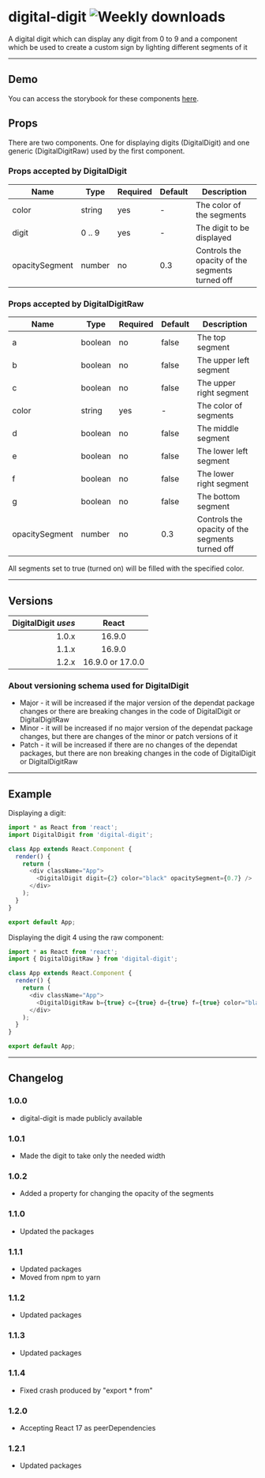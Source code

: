 # digital-digit ![Weekly downloads](https://img.shields.io/npm/dw/digital-digit 'Weekly downloads')

A digital digit which can display any digit from 0 to 9 and a component which be used to create a custom sign by lighting different segments of it

---

## Demo

You can access the storybook for these components [here](https://iulian-radu-at.github.io/digital-digit/).

## Props

There are two components. One for displaying digits (DigitalDigit) and one generic (DigitalDigitRaw) used by the first component.

### Props accepted by DigitalDigit

| Name           | Type   | Required | Default | Description                                     |
| -------------- | ------ | -------- | ------- | ----------------------------------------------- |
| color          | string | yes      | -       | The color of the segments                       |
| digit          | 0 .. 9 | yes      | -       | The digit to be displayed                       |
| opacitySegment | number | no       | 0.3     | Controls the opacity of the segments turned off |

### Props accepted by DigitalDigitRaw

| Name           | Type    | Required | Default | Description                                     |
| -------------- | ------- | -------- | ------- | ----------------------------------------------- |
| a              | boolean | no       | false   | The top segment                                 |
| b              | boolean | no       | false   | The upper left segment                          |
| c              | boolean | no       | false   | The upper right segment                         |
| color          | string  | yes      | -       | The color of segments                           |
| d              | boolean | no       | false   | The middle segment                              |
| e              | boolean | no       | false   | The lower left segment                          |
| f              | boolean | no       | false   | The lower right segment                         |
| g              | boolean | no       | false   | The bottom segment                              |
| opacitySegment | number  | no       | 0.3     | Controls the opacity of the segments turned off |

All segments set to true (turned on) will be filled with the specified color.

---

## Versions

| DigitalDigit _uses_ |      React       |
| ------------------: | :--------------: |
|               1.0.x |      16.9.0      |
|               1.1.x |      16.9.0      |
|               1.2.x | 16.9.0 or 17.0.0 |

### About versioning schema used for DigitalDigit

- Major - it will be increased if the major version of the dependat package changes or there are breaking changes in the code of DigitalDigit or DigitalDigitRaw
- Minor - it will be increased if no major version of the dependat package changes, but there are changes of the minor or patch versions of it
- Patch - it will be increased if there are no changes of the dependat packages, but there are non breaking changes in the code of DigitalDigit or DigitalDigitRaw

---

## Example

Displaying a digit:

```js
import * as React from 'react';
import DigitalDigit from 'digital-digit';

class App extends React.Component {
  render() {
    return (
      <div className="App">
        <DigitalDigit digit={2} color="black" opacitySegment={0.7} />
      </div>
    );
  }
}

export default App;
```

Displaying the digit 4 using the raw component:

```js
import * as React from 'react';
import { DigitalDigitRaw } from 'digital-digit';

class App extends React.Component {
  render() {
    return (
      <div className="App">
        <DigitalDigitRaw b={true} c={true} d={true} f={true} color="black" />
      </div>
    );
  }
}

export default App;
```

---

## Changelog

### 1.0.0

- digital-digit is made publicly available

### 1.0.1

- Made the digit to take only the needed width

### 1.0.2

- Added a property for changing the opacity of the segments

### 1.1.0

- Updated the packages

### 1.1.1

- Updated packages
- Moved from npm to yarn

### 1.1.2

- Updated packages

### 1.1.3

- Updated packages

### 1.1.4

- Fixed crash produced by "export \* from"

### 1.2.0

- Accepting React 17 as peerDependencies

### 1.2.1

- Updated packages
